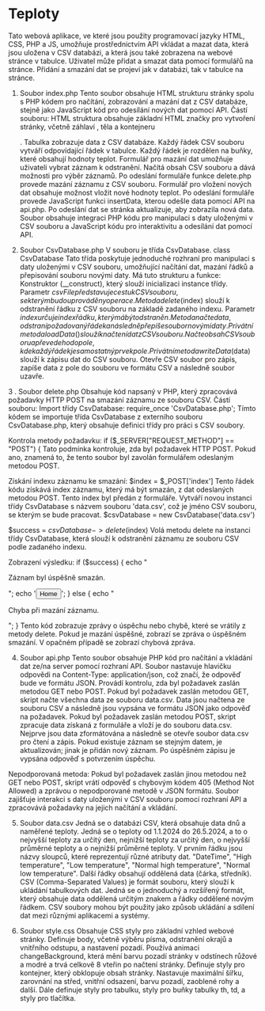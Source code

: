 # Teploty

Tato webová aplikace, ve které jsou použity programovací jazyky HTML, CSS, PHP a JS, umožňuje prostřednictvím API vkládat a mazat data, která jsou uložena v CSV databázi, a která jsou také zobrazena na webové stránce v tabulce. Uživatel může přidat a smazat data pomocí formulářů na stránce. Přidání a smazání dat se projeví jak v databázi, tak v tabulce na stránce.
1.	Soubor index.php
Tento soubor obsahuje HTML strukturu stránky spolu s PHP kódem pro načítání, zobrazování a mazání dat z CSV databáze, stejně jako JavaScript kód pro odesílání nových dat pomocí API. 
Částí souboru:
HTML struktura obsahuje základní HTML značky pro vytvoření stránky, včetně záhlaví <head>, těla <body> a kontejneru <div class="container">.
Tabulka zobrazuje data z CSV databáze.
Každý řádek CSV souboru vytváří odpovídající řádek v tabulce.
Každý řádek je rozdělen na buňky, které obsahují hodnoty teplot.
Formulář pro mazání dat umožňuje uživateli vybrat záznam k odstranění. Načítá obsah CSV souboru a dává možnosti pro výběr záznamů.
Po odeslání formuláře  funkce delete.php provede mazání záznamu z CSV souboru.
Formulář pro vložení nových dat obsahuje možnost vložit nové hodnoty teplot.
Po odeslání formuláře provede JavaScript funkci insertData, kterou odešle data pomocí API na api.php.
Po odeslání dat se stránka aktualizuje, aby zobrazila nová data.
Soubor obsahuje integraci PHP kódu pro manipulaci s daty uloženými v CSV souboru a JavaScript kódu pro interaktivitu a odesílání dat pomocí API.

3. Soubor CsvDatabase.php 
V souboru je třída CsvDatabase. 
class CsvDatabase 
Tato třída poskytuje jednoduché rozhraní pro manipulaci s daty uloženými v CSV souboru, umožňující načítání dat, mazání řádků a přepisování souboru novými daty.
Má tuto strukturu a funkce: 
Konstruktor (__construct), který slouží inicializaci instance třídy. 
Parametr $csvFile představuje cestu k CSV souboru, se kterým budou prováděny operace.
Metoda delete($index) slouží k odstranění řádku z CSV souboru na základě zadaného indexu. Parametr $index určuje index řádku, který má být odstraněn.
Metoda načte data, odstraní požadovaný řádek a následně přepíše soubor novými daty.
Privátní metoda loadData() slouží k načtení dat z CSV souboru. Načte obsah CSV souboru a převede ho do pole, kde každý řádek je samostatný prvek pole.
Privátní metoda writeData($data) slouží k zápisu dat do CSV souboru. Otevře CSV soubor pro zápis, zapíše data z pole do souboru ve formátu CSV a následně soubor uzavře.

3 . Soubor delete.php 
Obsahuje kód napsaný v PHP, který zpracovává požadavky HTTP POST na smazání záznamu ze souboru CSV. 
Částí souboru:
Import třídy CsvDatabase: require_once 'CsvDatabase.php';
Tímto kódem se importuje třída CsvDatabase z externího souboru CsvDatabase.php, který obsahuje definici třídy pro práci s CSV soubory.

Kontrola metody požadavku:
if ($_SERVER["REQUEST_METHOD"] == "POST") {
Tato podmínka kontroluje, zda byl požadavek HTTP POST. Pokud ano, znamená to, že tento soubor byl zavolán formulářem odeslaným metodou POST.

Získání indexu záznamu ke smazání:
$index = $_POST['index']
Tento řádek kódu získává index záznamu, který má být smazán, z dat odeslaných metodou POST. Tento index byl předán z formuláře.
Vytváří novou instanci třídy CsvDatabase s názvem souboru 'data.csv', což je jméno CSV souboru, se kterým se bude pracovat. 
$csvDatabase = new CsvDatabase('data.csv')

$success = $csvDatabase->delete($index)
Volá metodu delete na instanci třídy CsvDatabase, která slouží k odstranění záznamu ze souboru CSV podle zadaného indexu.

Zobrazení výsledku:
if ($success) {
    echo "<p>Záznam byl úspěšně smazán.</p>";
    echo '<a href="index.php"><button>Home</button></a>';
} else {
    echo "<p>Chyba při mazání záznamu.</p>";
}
Tento kód zobrazuje zprávy o úspěchu nebo chybě, které se vrátily z metody delete. Pokud je mazání úspěšné, zobrazí se zpráva o úspěšném smazání. V opačném případě se zobrazí chybová zpráva.

4. Soubor api.php
Tento soubor obsahuje PHP kód pro načítání a vkládání dat ze/na server pomocí rozhraní API. 
Soubor nastavuje hlavičku odpovědi na Content-Type: application/json, což značí, že odpověď bude ve formátu JSON.
Provádí kontrolu, zda byl požadavek zaslán metodou GET nebo POST.
Pokud byl požadavek zaslán metodou GET, skript načte všechna data ze souboru data.csv.
Data jsou načtena ze souboru CSV a následně jsou vypsána ve formátu JSON jako odpověď na požadavek.
Pokud byl požadavek zaslán metodou POST, skript zpracuje data získaná z formuláře a vloží je do souboru data.csv.
Nejprve jsou data zformátována a následně se otevře soubor data.csv pro čtení a zápis.
Pokud existuje záznam se stejným datem, je aktualizován; jinak je přidán nový záznam.
Po úspěšném zápisu je vypsána odpověď s potvrzením úspěchu.

Nepodporovaná metoda:
Pokud byl požadavek zaslán jinou metodou než GET nebo POST, skript vrátí odpověď s chybovým kódem 405 (Method Not Allowed) a zprávou o nepodporované metodě v JSON formátu.
Soubor zajišťuje interakci s daty uloženými v CSV souboru pomocí rozhraní API a zpracovává požadavky na jejich načítání a vkládání.

5. Soubor data.csv
Jedná se o databázi CSV, která obsahuje data dnů a naměřené teploty. Jedná se o teploty od 1.1.2024 do 26.5.2024, a to o nejvyšší teploty za určitý den, nejnižší teploty za určitý den, o nejvyšší průměrné teploty a o nejnižší průměrné teploty. 
V prvním řádku jsou názvy sloupců, které reprezentují různé atributy dat.
"DateTime", "High temperature", "Low temperature", "Normal high temperature", "Normal low temperature". Další řádky obsahují oddělená data (čárka, středník).
CSV (Comma-Separated Values) je formát souboru, který slouží k ukládání tabulkových dat. Jedná se o jednoduchý a rozšířený formát, který obsahuje data oddělená určitým znakem a řádky oddělené novým řádkem.
CSV soubory mohou být použity jako způsob ukládání a sdílení dat mezi různými aplikacemi a systémy.

6. Soubor style.css
Obsahuje CSS styly pro základní vzhled webové stránky. 
Definuje body, včetně výběru písma, odstranění okrajů a vnitřního odstupu, a nastavení pozadí. Používá animaci changeBackground, která mění barvu pozadí stránky v odstínech růžové a modré a trvá celkově 8 vteřin po načtení stránky. 
Definuje styly pro kontejner, který obklopuje obsah stránky. Nastavuje maximální šířku, zarovnání na střed, vnitřní odsazení, barvu pozadí, zaoblené rohy a další.
Dále definuje styly pro tabulku, styly pro buňky tabulky th, td, a styly pro tlačítka.





